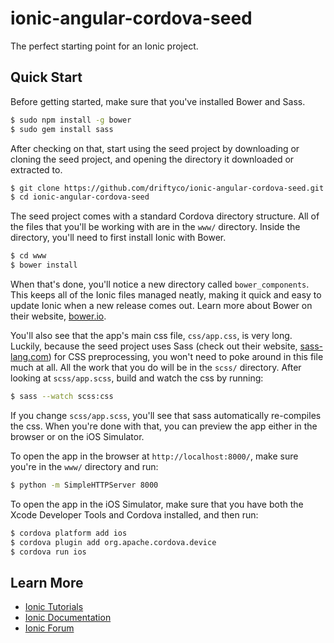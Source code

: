 ionic-angular-cordova-seed
==========================

The perfect starting point for an Ionic project.

## Quick Start

Before getting started, make sure that you've installed Bower and Sass.

```bash
$ sudo npm install -g bower
$ sudo gem install sass
```

After checking on that, start using the seed project by downloading or cloning the seed project, and opening the directory it downloaded or extracted to.

```bash
$ git clone https://github.com/driftyco/ionic-angular-cordova-seed.git
$ cd ionic-angular-cordova-seed
```

The seed project comes with a standard Cordova directory structure. All of the files that you'll be working with are in the ```www/``` directory. Inside the directory, you'll need to first install Ionic with Bower.

```bash
$ cd www
$ bower install
```

When that's done, you'll notice a new directory called ```bower_components```. This keeps all of the Ionic files managed neatly, making it quick and easy to update Ionic when a new release comes out. Learn more about Bower on their website, [bower.io](http://bower.io/).

You'll also see that the app's main css file, ```css/app.css```, is very long. Luckily, because the seed project uses Sass (check out their website, [sass-lang.com](http://sass-lang.com/)) for CSS preprocessing, you won't need to poke around in this file much at all. All the work that you do will be in the ```scss/``` directory. After looking at ```scss/app.scss```, build and watch the css by running:

```bash
$ sass --watch scss:css
```

If you change ```scss/app.scss```, you'll see that sass automatically re-compiles the css. When you're done with that, you can preview the app either in the browser or on the iOS Simulator.

To open the app in the browser at ```http://localhost:8000/```, make sure you're in the ```www/``` directory and run:

```bash
$ python -m SimpleHTTPServer 8000
```

To open the app in the iOS Simulator, make sure that you have both the Xcode Developer Tools and Cordova installed, and then run:

```bash
$ cordova platform add ios
$ cordova plugin add org.apache.cordova.device
$ cordova run ios
```

## Learn More

- [Ionic Tutorials](http://ionicframework.com/tutorials/)
- [Ionic Documentation](http://ionicframework.com/docs/)
- [Ionic Forum](http://forum.ionicframework.com/)
